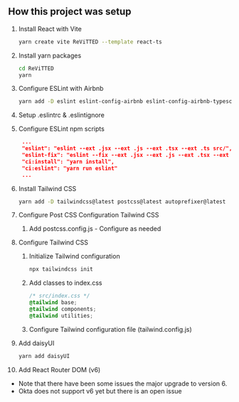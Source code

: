 ## How this project was setup

1. Install React with Vite
   ```bash
   yarn create vite ReViTTED --template react-ts
   ```

2. Install yarn packages
   ```bash
   cd ReViTTED
   yarn
   ```

3. Configure ESLint with Airbnb
   ```bash
   yarn add -D eslint eslint-config-airbnb eslint-config-airbnb-typescript eslint-plugin-import eslint-plugin-jsx-a11y eslint-plugin-react eslint-plugin-react-hooks
   ```

4. Setup .eslintrc & .eslintignore

5. Configure ESLint npm scripts
   ```json
    ...
    "eslint": "eslint --ext .jsx --ext .js --ext .tsx --ext .ts src/",
    "eslint-fix": "eslint --fix --ext .jsx --ext .js --ext .tsx --ext .ts src/",
    "ci:install": "yarn install",
    "ci:eslint": "yarn run eslint"
    ...
   ```

6. Install Tailwind CSS
   ```bash
   yarn add -D tailwindcss@latest postcss@latest autoprefixer@latest
   ```

7. Configure Post CSS Configuration Tailwind CSS
   1. Add postcss.config.js - Configure as needed

8. Configure Tailwind CSS
   1. Initialize Tailwind configuration
      ```bash
      npx tailwindcss init
      ```
   2. Add classes to index.css
      ```css
      /* src/index.css */
      @tailwind base;
      @tailwind components;
      @tailwind utilities;
      ```
   3. Configure Tailwind configuration file (tailwind.config.js)

9. Add daisyUI
   ```bash
   yarn add daisyUI
   ```

10. Add React Router DOM (v6)
   * Note that there have been some issues the major upgrade to version 6.
   * Okta does not support v6 yet but there is an open issue

